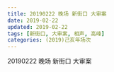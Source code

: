 ```yaml
---
title: 20190222 晚场 新街口 大审案
date: 2019-02-22
updated: 2019-02-22
tags: [新街口, 大审案, 相声, 高峰]
categories: (2019)己亥年场次
---
```

20190222 晚场 新街口 大审案



